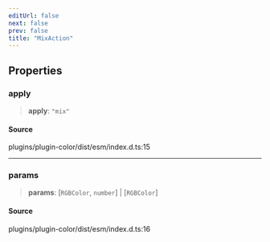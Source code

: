 ```yaml
---
editUrl: false
next: false
prev: false
title: "MixAction"
---
```


## Properties

### apply

> **apply**: `"mix"`

#### Source

plugins/plugin-color/dist/esm/index.d.ts:15

***

### params

> **params**: [`RGBColor`, `number`] \| [`RGBColor`]

#### Source

plugins/plugin-color/dist/esm/index.d.ts:16
